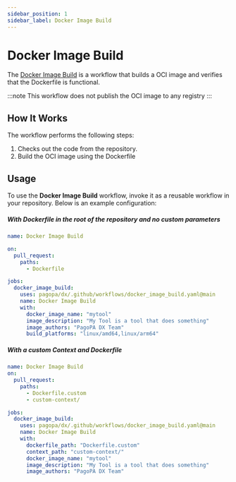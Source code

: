 ```yaml
---
sidebar_position: 1
sidebar_label: Docker Image Build
---
```


# Docker Image Build

The [Docker Image Build](https://github.com/pagopa/dx/blob/main/.github/workflows/docker_image_build.yaml)
is a workflow that builds a OCI image and verifies that the Dockerfile is functional.


:::note
This workflow does not publish the OCI image to any registry
:::

## How It Works

The workflow performs the following steps:

1. Checks out the code from the repository.
2. Build the OCI image using the Dockerfile

## Usage

To use the **Docker Image Build** workflow, invoke it as a reusable workflow in your repository. Below is an example configuration:

##### With Dockerfile in the root of the repository and no custom parameters
```yaml
name: Docker Image Build

on:
  pull_request:
    paths:
      - Dockerfile

jobs:
  docker_image_build:
    uses: pagopa/dx/.github/workflows/docker_image_build.yaml@main
    name: Docker Image Build
    with:
      docker_image_name: "mytool"
      image_description: "My Tool is a tool that does something"
      image_authors: "PagoPA DX Team"
      build_platforms: "linux/amd64,linux/arm64"
```

##### With a custom Context and Dockerfile
```yaml
name: Docker Image Build
on:
  pull_request:
    paths:
      - Dockerfile.custom
      - custom-context/

jobs: 
  docker_image_build:
    uses: pagopa/dx/.github/workflows/docker_image_build.yaml@main
    name: Docker Image Build
    with:
      dockerfile_path: "Dockerfile.custom"
      context_path: "custom-context/"
      docker_image_name: "mytool"
      image_description: "My Tool is a tool that does something"
      image_authors: "PagoPA DX Team"
```
